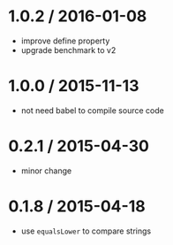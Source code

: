 
1.0.2 / 2016-01-08
==================

  * improve define property
  * upgrade benchmark to v2

1.0.0 / 2015-11-13
==================

  * not need babel to compile source code

0.2.1 / 2015-04-30
==================

  * minor change


0.1.8 / 2015-04-18
==================

  * use `equalsLower` to compare strings
